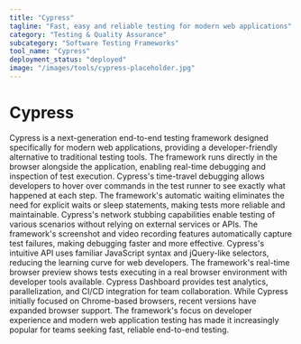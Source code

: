 ```yaml
---
title: "Cypress"
tagline: "Fast, easy and reliable testing for modern web applications"
category: "Testing & Quality Assurance"
subcategory: "Software Testing Frameworks"
tool_name: "Cypress"
deployment_status: "deployed"
image: "/images/tools/cypress-placeholder.jpg"
---
```


# Cypress

Cypress is a next-generation end-to-end testing framework designed specifically for modern web applications, providing a developer-friendly alternative to traditional testing tools. The framework runs directly in the browser alongside the application, enabling real-time debugging and inspection of test execution. Cypress's time-travel debugging allows developers to hover over commands in the test runner to see exactly what happened at each step. The framework's automatic waiting eliminates the need for explicit waits or sleep statements, making tests more reliable and maintainable. Cypress's network stubbing capabilities enable testing of various scenarios without relying on external services or APIs. The framework's screenshot and video recording features automatically capture test failures, making debugging faster and more effective. Cypress's intuitive API uses familiar JavaScript syntax and jQuery-like selectors, reducing the learning curve for web developers. The framework's real-time browser preview shows tests executing in a real browser environment with developer tools available. Cypress Dashboard provides test analytics, parallelization, and CI/CD integration for team collaboration. While Cypress initially focused on Chrome-based browsers, recent versions have expanded browser support. The framework's focus on developer experience and modern web application testing has made it increasingly popular for teams seeking fast, reliable end-to-end testing.
